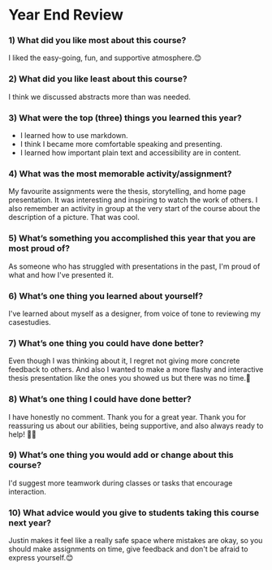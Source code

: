 
# Year End Review

### 1) What did you like most about this course?
 I liked the easy-going, fun, and supportive atmosphere.😊 

### 2) What did you like least about this course?
I think we discussed abstracts more than was needed.

### 3) What were the top (three) things you learned this year?
- I learned how to use markdown. 
- I think I became more comfortable speaking and presenting. 
- I learned how important plain text and accessibility are in content.

### 4) What was the most memorable activity/assignment?

My favourite assignments were the thesis, storytelling, and home page presentation. It was interesting and inspiring to watch the work of others. I also remember an activity in group at the very start of the course about the description of a picture. That was cool.

### 5) What’s something you accomplished this year that you are most proud of?
As someone who has struggled with presentations in the past, I'm proud of what and how I've presented it.

### 6) What’s one thing you learned about yourself?
I've learned about myself as a designer, from voice of tone to reviewing my casestudies.

### 7) What’s one thing you could have done better?
Even though I was thinking about it, I regret not giving more concrete feedback to others.
And also I wanted to make a more flashy and interactive thesis presentation like the ones you showed us but there was no time.🥵 

### 8) What’s one thing I could have done better?
I have honestly no comment. Thank you for a great year. Thank you for reassuring us about our abilities, being supportive, and also always ready to help! 🫶🏻

### 9) What’s one thing you would add or change about this course?
I'd suggest more teamwork during classes or tasks that encourage interaction. 

### 10) What advice would you give to students taking this course next year?
Justin makes it feel like a really safe space where mistakes are okay, so you should make assignments on time, give feedback and don't be afraid to express yourself.😊
